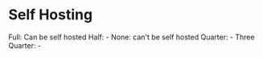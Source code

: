 # Self Hosting

Full: Can be self hosted
Half: -
None: can't be self hosted
Quarter: -
Three Quarter: -